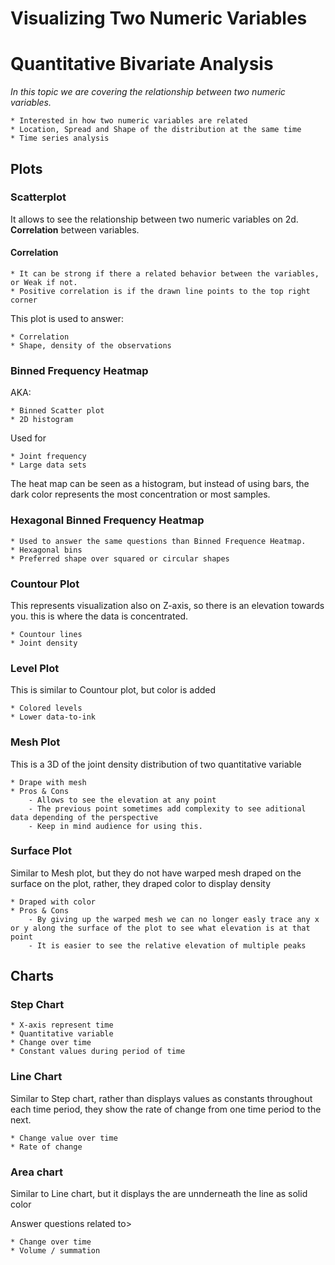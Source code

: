 Visualizing Two Numeric Variables
================

Quantitative Bivariate Analysis
===============================

*In this topic we are covering the relationship between two numeric variables.*

    * Interested in how two numeric variables are related
    * Location, Spread and Shape of the distribution at the same time
    * Time series analysis

Plots
-----

### Scatterplot

It allows to see the relationship between two numeric variables on 2d. **Correlation** between variables.

#### Correlation

    * It can be strong if there a related behavior between the variables, or Weak if not.
    * Positive correlation is if the drawn line points to the top right corner

This plot is used to answer:

    * Correlation
    * Shape, density of the observations

### Binned Frequency Heatmap

AKA:

    * Binned Scatter plot
    * 2D histogram

Used for

    * Joint frequency
    * Large data sets

The heat map can be seen as a histogram, but instead of using bars, the dark color represents the most concentration or most samples.

### Hexagonal Binned Frequency Heatmap

    * Used to answer the same questions than Binned Frequence Heatmap.
    * Hexagonal bins
    * Preferred shape over squared or circular shapes

### Countour Plot

This represents visualization also on Z-axis, so there is an elevation towards you. this is where the data is concentrated.

    * Countour lines
    * Joint density

### Level Plot

This is similar to Countour plot, but color is added

    * Colored levels
    * Lower data-to-ink

### Mesh Plot

This is a 3D of the joint density distribution of two quantitative variable

    * Drape with mesh
    * Pros & Cons
        - Allows to see the elevation at any point
        - The previous point sometimes add complexity to see aditional data depending of the perspective
        - Keep in mind audience for using this.
        

### Surface Plot

Similar to Mesh plot, but they do not have warped mesh draped on the surface on the plot, rather, they draped color to display density

    * Draped with color
    * Pros & Cons
        - By giving up the warped mesh we can no longer easly trace any x or y along the surface of the plot to see what elevation is at that point
        - It is easier to see the relative elevation of multiple peaks

Charts
------

### Step Chart

    * X-axis represent time
    * Quantitative variable
    * Change over time
    * Constant values during period of time

### Line Chart

Similar to Step chart, rather than displays values as constants throughout each time period, they show the rate of change from one time period to the next.

    * Change value over time
    * Rate of change

### Area chart

Similar to Line chart, but it displays the are unnderneath the line as solid color

Answer questions related to&gt;

    * Change over time
    * Volume / summation
